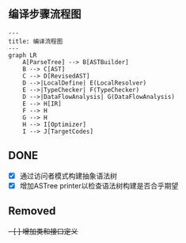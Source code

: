## 编译步骤流程图

```mermaid
---
title: 编译流程图
---
graph LR
    A[ParseTree] --> B[ASTBuilder]
    B --> C[AST]
    C --> D[RevisedAST]
    D -->|LocalDefine| E(LocalResolver)
    E -->|TypeChecker| F(TypeChecker)
    D -->|DataFlowAnalysis| G(DataFlowAnalysis)
    E --> H[IR]
    F --> H
    G --> H
    H --> I[Optimizer]
    I --> J[TargetCodes]
```

## DONE
- [x] 通过访问者模式构建抽象语法树
- [x] 增加ASTree printer以检查语法树构建是否合乎期望

## Removed
~~- [ ] 增加类和接口定义~~